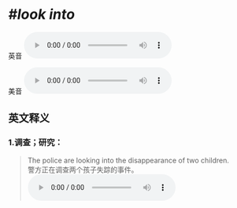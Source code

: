 # ***\#look into*** 
英音
<audio src="./media/look into1.aac" controls="controls"></audio>

美音
<audio src="./media/look into2.aac" controls="controls"></audio>



  

英文释义
---
### 1.**调查；研究：**  

 > The police are looking into the disappearance of two children.  
 > 警方正在调查两个孩子失踪的事件。    
<audio src="./media/look-517-11_AAC.aac" controls="controls"></audio>



